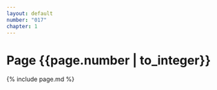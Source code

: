```yaml
---
layout: default
number: "017"
chapter: 1
---
```


# Page {{page.number | to_integer}}
{% include page.md %}
